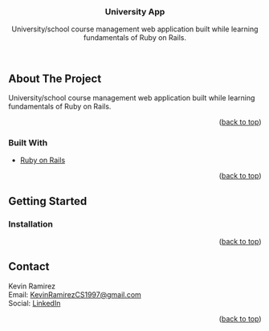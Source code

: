 <div id="top"></div>


<!-- PROJECT LOGO -->
<br />
<div align="center">

<h3 align="center">University App</h3>

  <p align="center">
    University/school course management web application built while learning fundamentals of Ruby on Rails.
    <br />
    <!-- <a href="https://github.com/github_username/repo_name">View Demo</a>
    ·
    <a href="https://github.com/github_username/repo_name/issues">Report Bug</a>
    ·
    <a href="https://github.com/github_username/repo_name/issues">Request Feature</a> -->
  </p>
</div>





<br />

<!-- ABOUT THE PROJECT -->
## About The Project

University/school course management web application built while learning fundamentals of Ruby on Rails.

<p align="right">(<a href="#top">back to top</a>)</p>



### Built With

* [Ruby on Rails](https://rubyonrails.org/)

<p align="right">(<a href="#top">back to top</a>)</p>



<!-- GETTING STARTED -->
## Getting Started




### Installation



<p align="right">(<a href="#top">back to top</a>)</p>

<!-- CONTACT -->
## Contact

Kevin Ramirez <br/>
Email: KevinRamirezCS1997@gmail.com <br/>
Social: [LinkedIn](https://www.linkedin.com/in/kevin-ramirez-b37326183/)

<p align="right">(<a href="#top">back to top</a>)</p>


